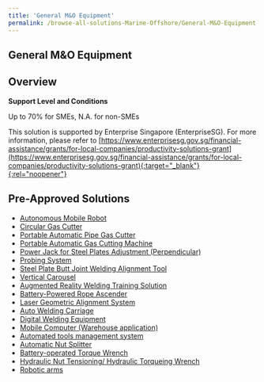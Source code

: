 ```yaml
---
title: 'General M&O Equipment'
permalink: /browse-all-solutions-Marine-Offshore/General-M&O-Equipment
---
```


## General M&O Equipment
## Overview

**Support Level and Conditions**

Up to 70% for SMEs, N.A. for non-SMEs

This solution is supported by Enterprise Singapore (EnterpriseSG). For more information, please refer to [https://www.enterprisesg.gov.sg/financial-assistance/grants/for-local-companies/productivity-solutions-grant](https://www.enterprisesg.gov.sg/financial-assistance/grants/for-local-companies/productivity-solutions-grant){:target="_blank"}{:rel="noopener"}

## Pre-Approved Solutions

- <a href='/productivity-solutions-grant/solutionrepo/solution26' target='_blank'>Autonomous Mobile Robot</a><br>
- <a href='/productivity-solutions-grant/solutionrepo/solution38' target='_blank'>Circular Gas Cutter</a><br>
- <a href='/productivity-solutions-grant/solutionrepo/solution71' target='_blank'>Portable Automatic Pipe Gas Cutter</a><br>
- <a href='/productivity-solutions-grant/solutionrepo/solution89' target='_blank'>Portable Automatic Gas Cutting Machine</a><br>
- <a href='/productivity-solutions-grant/solutionrepo/solution90' target='_blank'>Power Jack for Steel Plates Adjustment (Perpendicular)</a><br>
- <a href='/productivity-solutions-grant/solutionrepo/solution92' target='_blank'>Probing System</a><br>
- <a href='/productivity-solutions-grant/solutionrepo/solution128' target='_blank'>Steel Plate Butt Joint Welding Alignment Tool</a><br>
- <a href='/productivity-solutions-grant/solutionrepo/solution159' target='_blank'>Vertical Carousel</a><br>
- <a href='/productivity-solutions-grant/solutionrepo/solution264' target='_blank'>Augmented Reality Welding Training Solution</a><br>
- <a href='/productivity-solutions-grant/solutionrepo/solution1144' target='_blank'>Battery-Powered Rope Ascender</a><br>
- <a href='/productivity-solutions-grant/solutionrepo/solution1145' target='_blank'>Laser Geometric Alignment System</a><br>
- <a href='/productivity-solutions-grant/solutionrepo/solution1146' target='_blank'>Auto Welding Carriage</a><br>
- <a href='/productivity-solutions-grant/solutionrepo/solution1287' target='_blank'>Digital Welding Equipment </a><br>
- <a href='/productivity-solutions-grant/solutionrepo/solution2039' target='_blank'>Mobile Computer (Warehouse application)</a><br>
- <a href='/productivity-solutions-grant/solutionrepo/solution2040' target='_blank'>Automated tools management system</a><br>
- <a href='/productivity-solutions-grant/solutionrepo/solution2041' target='_blank'>Automatic Nut Splitter</a><br>
- <a href='/productivity-solutions-grant/solutionrepo/solution2078' target='_blank'>Battery-operated Torque Wrench</a><br>
- <a href='/productivity-solutions-grant/solutionrepo/solution2864' target='_blank'>Hydraulic Nut Tensioning/ Hydraulic Torqueing Wrench</a><br>
- <a href='/productivity-solutions-grant/solutionrepo/solution2865' target='_blank'>Robotic arms</a><br>
